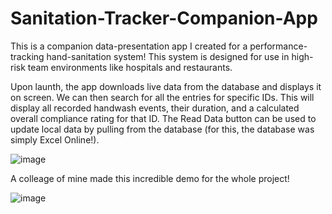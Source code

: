 # Sanitation-Tracker-Companion-App

This is a companion data-presentation app I created for a performance-tracking hand-sanitation system! This system is designed for use in high-risk team environments like hospitals and restaurants.

Upon launth, the app downloads live data from the database and displays it on screen. We can then search for all the entries for specific IDs. This will display all recorded handwash events, their duration, and a calculated overall compliance rating for that ID. The Read Data button can be used to update local data by pulling from the database (for this, the database was simply Excel Online!).

![image](https://github.com/Ali-Qasim/Ali-Qasim.github.io/blob/main/assets/img/demogif.gif)



A colleage of mine made this incredible demo for the whole project!

![image](https://github.com/Ali-Qasim/Ali-Qasim.github.io/blob/main/assets/img/Dispenser1.gif)


